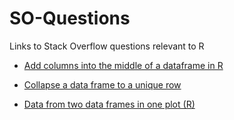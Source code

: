 # SO-Questions
Links to Stack Overflow questions relevant to R

* [Add columns into the middle of a dataframe in R](https://stackoverflow.com/questions/48406874/add-columns-into-the-middle-of-a-dataframe-in-r)

* [Collapse a data frame to a unique row](https://stackoverflow.com/questions/48409102/collapse-a-data-frame-to-a-unique-row)

* [Data from two data frames in one plot (R)](https://stackoverflow.com/questions/48408361/data-from-two-data-frames-in-one-plot-r)
